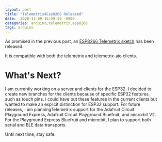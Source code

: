```yaml
---
layout: post
title: "Telemetrix4Esp8266 Released"
date:  2020-11-09 10:00:39 -0500
categories: arduino,telemetrix,esp8266
tags: arduino
---
```


As promised in the previous post, an [ESP8266 Telemetrix sketch](https://github.com/MrYsLab/Telemetrix4Esp8266)
has been released.

It is compatible with both the telemetrix and telemetrix-aio clients.

# What's Next?
I am currently working on a server and clients for the ESP32. I decided to create new 
branches for the clients because of specific  ESP32 features, such as touch pins. 
I could have put these features in the current clients but wanted to make an explicit distinction for ESP32 support.
For future releases, I am planningTelemetrix support for the Adafruit Circuit 
Playground Express, Adafruit Circuit Playground Bluefruit, and micro:bit V2. For the 
Playground Express Bluefruit and micro:bit, I plan to support both serial and BLE data transports.

Until next time, stay safe.